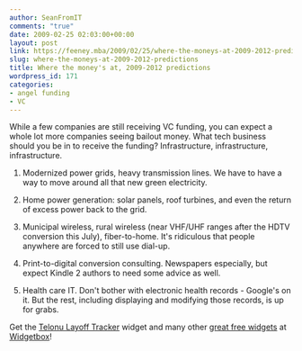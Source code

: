 ```yaml
---
author: SeanFromIT
comments: "true"
date: 2009-02-25 02:03:00+00:00
layout: post
link: https://feeney.mba/2009/02/25/where-the-moneys-at-2009-2012-predictions/
slug: where-the-moneys-at-2009-2012-predictions
title: Where the money's at, 2009-2012 predictions
wordpress_id: 171
categories:
- angel funding
- VC
---
```


While a few companies are still receiving VC funding, you can expect a whole lot more companies seeing bailout money. What tech business should you be in to receive the funding? Infrastructure, infrastructure, infrastructure.  


  1. Modernized power grids, heavy transmission lines. We have to have a way to move around all that new green electricity.
  2. Home power generation: solar panels, roof turbines, and even the return of excess power back to the grid.  

  3. Municipal wireless, rural wireless (near VHF/UHF ranges after the HDTV conversion this July), fiber-to-home. It's ridiculous that people anywhere are forced to still use dial-up.
  4. Print-to-digital conversion consulting. Newspapers especially, but expect Kindle 2 authors to need some advice as well.
  5. Health care IT. Don't bother with electronic health records - Google's on it. But the rest, including displaying and modifying those records, is up for grabs.
  
Get the [Telonu Layoff Tracker](http://www.widgetbox.com/widget/telonu-layoff-tracker) widget and many other [great free widgets](http://www.widgetbox.com/) at [Widgetbox](http://www.widgetbox.com/)!
